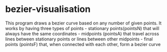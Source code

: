 # bezier-visualisation

This program draws a bezier curve based on any number of given points.
It works by having three types of points 
	- stationary points(pointsN) that will always have the same coordinates
	- midpoints (pointsA) that travel across lines between stationary points or lines between other midpoints
	- final points (pointsF) that, when connected with each other, form a bezier curve